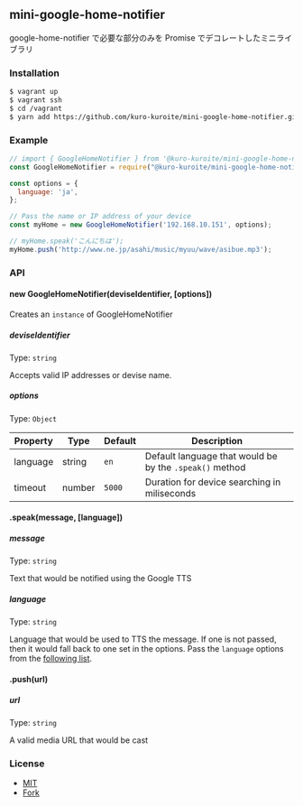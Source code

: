 ## mini-google-home-notifier

google-home-notifier で必要な部分のみを Promise でデコレートしたミニライブラリ

### Installation

```bash
$ vagrant up
$ vagrant ssh
$ cd /vagrant
$ yarn add https://github.com/kuro-kuroite/mini-google-home-notifier.git
```

### Example

```js
// import { GoogleHomeNotifier } from '@kuro-kuroite/mini-google-home-notifier';
const GoogleHomeNotifier = require("@kuro-kuroite/mini-google-home-notifier").GoogleHomeNotifier;

const options = {
  language: 'ja',
};

// Pass the name or IP address of your device
const myHome = new GoogleHomeNotifier('192.168.10.151', options);

// myHome.speak('こんにちは');
myHome.push('http://www.ne.jp/asahi/music/myuu/wave/asibue.mp3');
```

### API

#### new GoogleHomeNotifier(deviseIdentifier, [options])

Creates an `instance` of GoogleHomeNotifier

##### deviseIdentifier

Type: `string`

Accepts valid IP addresses or devise name.

##### options

Type: `Object`

| Property | Type | Default | Description |
| -------- | ---- | ------- | ----------- |
| language | string | `en`  | Default language that would be by the `.speak()` method |
| timeout  | number | `5000` | Duration for device searching in miliseconds |

#### .speak(message, [language])

##### message

Type: `string`

Text that would be notified using the Google TTS

##### language

Type: `string`

Language that would be used to TTS the message.
If one is not passed, then it would fall back to one set in the options.
Pass the `language` options from the [following list](https://cloud.google.com/translate/docs/languages).

#### .push(url)

##### url

Type: `string`

A valid media URL that would be cast

### License

- [MIT](https://github.com/taeukme/google-home-push/blob/master/LICENSE.md)
- [Fork](https://github.com/taeukme/google-home-push/blob/master/README.md)

